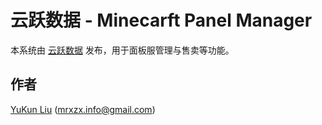 # 云跃数据 - Minecarft Panel Manager

本系统由 [云跃数据](https://fkyos.com/) 发布，用于面板服管理与售卖等功能。

## 作者

[YuKun Liu](https://mrxzx.info/) (mrxzx.info@gmail.com)